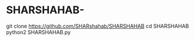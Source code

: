 # SHARSHAHAB-
git clone https://github.com/SHARshahab/SHARSHAHAB
cd SHARSHAHAB 
python2 SHARSHAHAB.py
